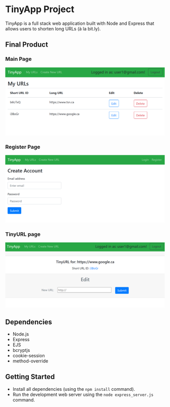 # TinyApp Project

TinyApp is a full stack web application built with Node and Express that allows users to shorten long URLs (à la bit.ly).

## Final Product
### Main Page
!["Main URL Page"](https://github.com/glowiep/tinyapp/blob/master/docs/main-page.png?raw=true)
### Register Page
!["Register Page"](https://github.com/glowiep/tinyapp/blob/master/docs/register-page.png?raw=true)
### TinyURL page
!["TinyURL Page"](https://github.com/glowiep/tinyapp/blob/master/docs/tinyurl-page.png?raw=true)

## Dependencies

- Node.js
- Express
- EJS
- bcryptjs
- cookie-session
- method-override

## Getting Started

- Install all dependencies (using the `npm install` command).
- Run the development web server using the `node express_server.js` command.
